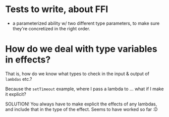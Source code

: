 
# Tests to write, about FFI

- a parameterized ability w/ two different type parameters, to make sure they're concretized in the right order.


# How do we deal with type variables in effects?
That is, how do we know what types to check in the input & output of `lambdas` etc.?

Because the `setTimeout` example, where I pass a lambda to ...
what if I make it explicit?

SOLUTION! You always have to make explicit the effects of any lambdas, and include that in the type of the effect.
Seems to have worked so far :D